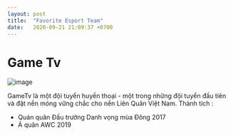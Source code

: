 ```yaml
---
layout: post
title:  "Favorite Esport Team"
date:   2020-09-21 21:09:37 +0700
---
```


Game Tv
===========

![image](/_images/gametv.png)

GameTv là một đội tuyển huyền thoại - một trong những đội tuyển đầu tiên và đặt nền móng vững chắc cho nền Liên Quân Việt Nam.
Thành tích :
- Quán quân Đấu trường Danh vọng mùa Đông 2017
- Á quân AWC 2019
